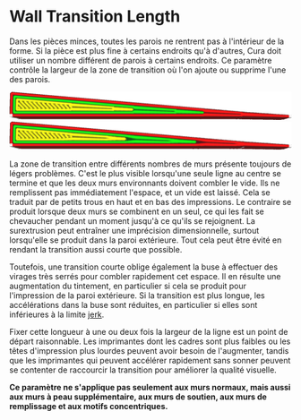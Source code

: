 Wall Transition Length
====
Dans les pièces minces, toutes les parois ne rentrent pas à l'intérieur de la forme. Si la pièce est plus fine à certains endroits qu'à d'autres, Cura doit utiliser un nombre différent de parois à certains endroits. Ce paramètre contrôle la largeur de la zone de transition où l'on ajoute ou supprime l'une des parois.

<!--screenshot {
"image_path": "wall_transition_length_0_2.png",
"models": [{"script": "wedge.scad"}],
"camera_position": [-7, 0, 75],
"settings": {"wall_transition_length": 0.2},
"colours": 64
}-->
<!--screenshot {
"image_path": "wall_transition_length_1_5.png",
"models": [{"script": "wedge.scad"}],
"camera_position": [-7, 0, 75],
"settings": {"wall_transition_length": 1.5},
"colours": 64
}-->
![Une transition très courte](../../../articles/images/wall_transition_length_0_2.png)
![Une transition plus longue](../../../articles/images/wall_transition_length_1_5.png)

La zone de transition entre différents nombres de murs présente toujours de légers problèmes. C'est le plus visible lorsqu'une seule ligne au centre se termine et que les deux murs environnants doivent combler le vide. Ils ne remplissent pas immédiatement l'espace, et un vide est laissé. Cela se traduit par de petits trous en haut et en bas des impressions. Le contraire se produit lorsque deux murs se combinent en un seul, ce qui les fait se chevaucher pendant un moment jusqu'à ce qu'ils se rejoignent. La surextrusion peut entraîner une imprécision dimensionnelle, surtout lorsqu'elle se produit dans la paroi extérieure. Tout cela peut être évité en rendant la transition aussi courte que possible.

Toutefois, une transition courte oblige également la buse à effectuer des virages très serrés pour combler rapidement cet espace. Il en résulte une augmentation du tintement, en particulier si cela se produit pour l'impression de la paroi extérieure. Si la transition est plus longue, les accélérations dans la buse sont réduites, en particulier si elles sont inférieures à la limite [jerk](../speed/jerk_print.md).

Fixer cette longueur à une ou deux fois la largeur de la ligne est un point de départ raisonnable. Les imprimantes dont les cadres sont plus faibles ou les têtes d'impression plus lourdes peuvent avoir besoin de l'augmenter, tandis que les imprimantes qui peuvent accélérer rapidement sans sonner peuvent se contenter de raccourcir la transition pour améliorer la qualité visuelle.

**Ce paramètre ne s'applique pas seulement aux murs normaux, mais aussi aux murs à peau supplémentaire, aux murs de soutien, aux murs de remplissage et aux motifs concentriques.**